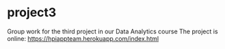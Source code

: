 # project3
Group work for the third project in our Data Analytics course
The project is online: https://hpiappteam.herokuapp.com/index.html
